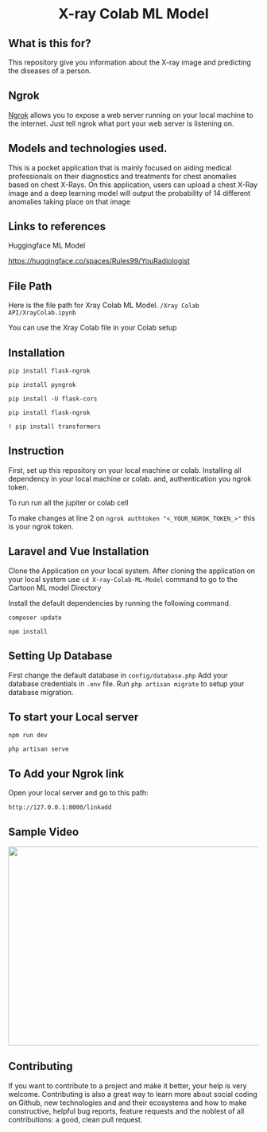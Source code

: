 <h1 align="center">
    <b> X-ray Colab ML Model
 </b> 
<br>
</h1>

## What is this for?
This repository give you information about the X-ray image and predicting the diseases of a person. 

## Ngrok
[Ngrok](https://ngrok.com/docs) allows you to expose a web server running on your local machine to the internet. Just tell ngrok what port your web server is listening on.

## Models and technologies used.

This is a pocket application that is mainly focused on aiding medical professionals on their diagnostics and treatments for chest anomalies based on chest X-Rays. On this application, users can upload a chest X-Ray image and a deep learning model will output the probability of 14 different anomalies taking place on that image

## Links to references

Huggingface ML Model

https://huggingface.co/spaces/Rules99/YouRadiologist


## File Path
Here is the file path for Xray Colab ML Model.
```/Xray Colab API/XrayColab.ipynb```

You can use the Xray Colab file in your Colab setup

## Installation
```pip install flask-ngrok```

```pip install pyngrok```

```pip install -U flask-cors```

```pip install flask-ngrok```

```! pip install transformers```

## Instruction
First, set up this repository on your local machine or colab.
Installing all dependency in your local machine or colab.
and, authentication you ngrok token. 
 
To run 
run all the jupiter or colab cell

To make changes
at line 2 on ```ngrok authtoken "<_YOUR_NGROK_TOKEN_>"``` this is your ngrok token.



## Laravel and Vue Installation

Clone the Application on your local system.
After cloning the application on your local system use ```cd X-ray-Colab-ML-Model``` command to go to the Cartoon ML model Directory 

Install the default dependencies by running the following command.

```composer update```

```npm install```

## Setting Up Database

First change the default database in ```config/database.php```
Add your database credentials in ```.env``` file.
Run ```php artisan migrate``` to setup your database migration.


## To start your Local server


```npm run dev```

```php artisan serve```


## To Add your Ngrok link 


Open your local server and go to this path:

```http://127.0.0.1:8000/linkadd```


## Sample Video 


<img src="./doc/XrayColab.gif" width="700" height="400" />

## Contributing

If you want to contribute to a project and make it better, your help is very welcome. Contributing is also a great way to learn more about social coding on Github, new technologies and and their ecosystems and how to make constructive, helpful bug reports, feature requests and the noblest of all contributions: a good, clean pull request.

